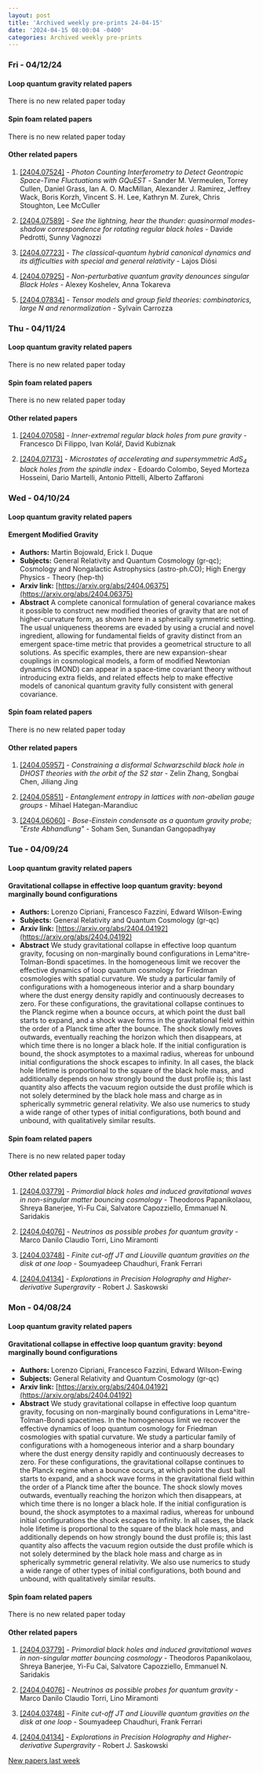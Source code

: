 ```yaml
---
layout: post
title: 'Archived weekly pre-prints 24-04-15'
date: '2024-04-15 08:00:04 -0400'
categories: Archived weekly pre-prints
---
```



### Fri - 04/12/24

#### Loop quantum gravity related papers

There is no new related paper today 

#### Spin foam related papers

There is no new related paper today 



#### Other related papers

1. [[2404.07524]](https://arxiv.org/abs/2404.07524) - *Photon Counting Interferometry to Detect Geontropic Space-Time  Fluctuations with GQuEST* - Sander M. Vermeulen, Torrey Cullen, Daniel Grass, Ian A. O. MacMillan, Alexander J. Ramirez, Jeffrey Wack, Boris Korzh, Vincent S. H. Lee, Kathryn M. Zurek, Chris Stoughton, Lee McCuller

1. [[2404.07589]](https://arxiv.org/abs/2404.07589) - *See the lightning, hear the thunder: quasinormal modes-shadow  correspondence for rotating regular black holes* - Davide Pedrotti, Sunny Vagnozzi

1. [[2404.07723]](https://arxiv.org/abs/2404.07723) - *The classical-quantum hybrid canonical dynamics and its difficulties  with special and general relativity* - Lajos Diósi

1. [[2404.07925]](https://arxiv.org/abs/2404.07925) - *Non-perturbative quantum gravity denounces singular Black Holes* - Alexey Koshelev, Anna Tokareva

1. [[2404.07834]](https://arxiv.org/abs/2404.07834) - *Tensor models and group field theories: combinatorics, large $N$ and  renormalization* - Sylvain Carrozza



### Thu - 04/11/24

#### Loop quantum gravity related papers

There is no new related paper today 

#### Spin foam related papers

There is no new related paper today 



#### Other related papers

1. [[2404.07058]](https://arxiv.org/abs/2404.07058) - *Inner-extremal regular black holes from pure gravity* - Francesco Di Filippo, Ivan Kolář, David Kubiznak

1. [[2404.07173]](https://arxiv.org/abs/2404.07173) - *Microstates of accelerating and supersymmetric AdS$_4$ black holes from  the spindle index* - Edoardo Colombo, Seyed Morteza Hosseini, Dario Martelli, Antonio Pittelli, Alberto Zaffaroni



### Wed - 04/10/24

#### Loop quantum gravity related papers

#### **Emergent Modified Gravity**
 - **Authors:** Martin Bojowald, Erick I. Duque
 - **Subjects:** General Relativity and Quantum Cosmology (gr-qc); Cosmology and Nongalactic Astrophysics (astro-ph.CO); High Energy Physics - Theory (hep-th)
 - **Arxiv link:** [https://arxiv.org/abs/2404.06375](https://arxiv.org/abs/2404.06375)
 - **Abstract**
 A complete canonical formulation of general covariance makes it possible to construct new modified theories of gravity that are not of higher-curvature form, as shown here in a spherically symmetric setting. The usual uniqueness theorems are evaded by using a crucial and novel ingredient, allowing for fundamental fields of gravity distinct from an emergent space-time metric that provides a geometrical structure to all solutions. As specific examples, there are new expansion-shear couplings in cosmological models, a form of modified Newtonian dynamics (MOND) can appear in a space-time covariant theory without introducing extra fields, and related effects help to make effective models of canonical quantum gravity fully consistent with general covariance. 

#### Spin foam related papers

There is no new related paper today 



#### Other related papers

1. [[2404.05957]](https://arxiv.org/abs/2404.05957) - *Constraining a disformal Schwarzschild black hole in DHOST theories with  the orbit of the S2 star* - Zelin Zhang, Songbai Chen, Jiliang Jing

1. [[2404.05851]](https://arxiv.org/abs/2404.05851) - *Entanglement entropy in lattices with non-abelian gauge groups* - Mihael Hategan-Marandiuc

1. [[2404.06060]](https://arxiv.org/abs/2404.06060) - *Bose-Einstein condensate as a quantum gravity probe; "Erste Abhandlung"* - Soham Sen, Sunandan Gangopadhyay



### Tue - 04/09/24

#### Loop quantum gravity related papers

#### **Gravitational collapse in effective loop quantum gravity: beyond  marginally bound configurations**
 - **Authors:** Lorenzo Cipriani, Francesco Fazzini, Edward Wilson-Ewing
 - **Subjects:** General Relativity and Quantum Cosmology (gr-qc)
 - **Arxiv link:** [https://arxiv.org/abs/2404.04192](https://arxiv.org/abs/2404.04192)
 - **Abstract**
 We study gravitational collapse in effective loop quantum gravity, focusing on non-marginally bound configurations in Lema\^itre-Tolman-Bondi spacetimes. In the homogeneous limit we recover the effective dynamics of loop quantum cosmology for Friedman cosmologies with spatial curvature. We study a particular family of configurations with a homogeneous interior and a sharp boundary where the dust energy density rapidly and continuously decreases to zero. For these configurations, the gravitational collapse continues to the Planck regime when a bounce occurs, at which point the dust ball starts to expand, and a shock wave forms in the gravitational field within the order of a Planck time after the bounce. The shock slowly moves outwards, eventually reaching the horizon which then disappears, at which time there is no longer a black hole. If the initial configuration is bound, the shock asymptotes to a maximal radius, whereas for unbound initial configurations the shock escapes to infinity. In all cases, the black hole lifetime is proportional to the square of the black hole mass, and additionally depends on how strongly bound the dust profile is; this last quantity also affects the vacuum region outside the dust profile which is not solely determined by the black hole mass and charge as in spherically symmetric general relativity. We also use numerics to study a wide range of other types of initial configurations, both bound and unbound, with qualitatively similar results. 

#### Spin foam related papers

There is no new related paper today 



#### Other related papers

1. [[2404.03779]](https://arxiv.org/abs/2404.03779) - *Primordial black holes and induced gravitational waves in non-singular  matter bouncing cosmology* - Theodoros Papanikolaou, Shreya Banerjee, Yi-Fu Cai, Salvatore Capozziello, Emmanuel N. Saridakis

1. [[2404.04076]](https://arxiv.org/abs/2404.04076) - *Neutrinos as possible probes for quantum gravity* - Marco Danilo Claudio Torri, Lino Miramonti

1. [[2404.03748]](https://arxiv.org/abs/2404.03748) - *Finite cut-off JT and Liouville quantum gravities on the disk at one  loop* - Soumyadeep Chaudhuri, Frank Ferrari

1. [[2404.04134]](https://arxiv.org/abs/2404.04134) - *Explorations in Precision Holography and Higher-derivative Supergravity* - Robert J. Saskowski



### Mon - 04/08/24

#### Loop quantum gravity related papers

#### **Gravitational collapse in effective loop quantum gravity: beyond  marginally bound configurations**
 - **Authors:** Lorenzo Cipriani, Francesco Fazzini, Edward Wilson-Ewing
 - **Subjects:** General Relativity and Quantum Cosmology (gr-qc)
 - **Arxiv link:** [https://arxiv.org/abs/2404.04192](https://arxiv.org/abs/2404.04192)
 - **Abstract**
 We study gravitational collapse in effective loop quantum gravity, focusing on non-marginally bound configurations in Lema\^itre-Tolman-Bondi spacetimes. In the homogeneous limit we recover the effective dynamics of loop quantum cosmology for Friedman cosmologies with spatial curvature. We study a particular family of configurations with a homogeneous interior and a sharp boundary where the dust energy density rapidly and continuously decreases to zero. For these configurations, the gravitational collapse continues to the Planck regime when a bounce occurs, at which point the dust ball starts to expand, and a shock wave forms in the gravitational field within the order of a Planck time after the bounce. The shock slowly moves outwards, eventually reaching the horizon which then disappears, at which time there is no longer a black hole. If the initial configuration is bound, the shock asymptotes to a maximal radius, whereas for unbound initial configurations the shock escapes to infinity. In all cases, the black hole lifetime is proportional to the square of the black hole mass, and additionally depends on how strongly bound the dust profile is; this last quantity also affects the vacuum region outside the dust profile which is not solely determined by the black hole mass and charge as in spherically symmetric general relativity. We also use numerics to study a wide range of other types of initial configurations, both bound and unbound, with qualitatively similar results. 

#### Spin foam related papers

There is no new related paper today 



#### Other related papers

1. [[2404.03779]](https://arxiv.org/abs/2404.03779) - *Primordial black holes and induced gravitational waves in non-singular  matter bouncing cosmology* - Theodoros Papanikolaou, Shreya Banerjee, Yi-Fu Cai, Salvatore Capozziello, Emmanuel N. Saridakis

1. [[2404.04076]](https://arxiv.org/abs/2404.04076) - *Neutrinos as possible probes for quantum gravity* - Marco Danilo Claudio Torri, Lino Miramonti

1. [[2404.03748]](https://arxiv.org/abs/2404.03748) - *Finite cut-off JT and Liouville quantum gravities on the disk at one  loop* - Soumyadeep Chaudhuri, Frank Ferrari

1. [[2404.04134]](https://arxiv.org/abs/2404.04134) - *Explorations in Precision Holography and Higher-derivative Supergravity* - Robert J. Saskowski






[New papers last week]({{site.url}}/archived/weekly/pre-prints/2024/04/08/archived_weekly_papers.html)